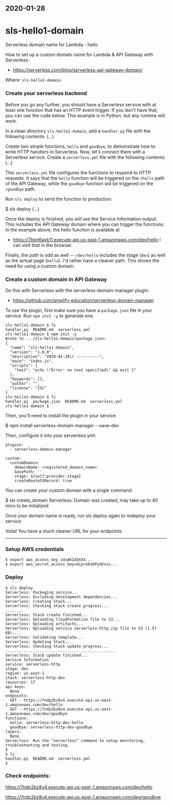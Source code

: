 2020-01-28
----------

# sls-hello1-domain
Serverless domain name for Lambda - hello

How to set up a custom domain name for Lambda & API Gateway with Serverless:
- https://serverless.com/blog/serverless-api-gateway-domain/

Where: `sls-hello1-domain`

### Create your serverless backend
Before you go any further, you should have a Serverless service with at least one function that has an HTTP event trigger. If you don't have that, you can use the code below. This example is in Python, but any runtime will work.

In a clean directory `sls-hello1-domain`, add a `handler.py` file with the following contents:
  (...)
  
Create two simple functions, `hello` and `goodbye`, to demonstrate how to write 
HTTP handlers in Serverless. 
Now, let's connect them with a Serverless service. 
Create a `serverless.yml` file with the following contents:
  (...)

This `serverless.yml` file configures the functions to respond to HTTP requests. 
It says that the `hello` function will be triggered on the `/hello` path of the API Gateway, 
while the `goodbye` function will be triggered on the `/goodbye` path.

Run `sls deploy` to send the function to production:

$ sls deploy
  (...)


Once the deploy is finished, you will see the Service Information output. 
This includes the API Gateway domain where you can trigger the functions. 
In the example above, the hello function is available at
- https://7bbn6avk11.execute-api.us-east-1.amazonaws.com/dev/hello
I can visit that in the browser.

Finally, the path is odd as well -- `/dev/hello` includes the stage (`dev`) as well as 
the actual page (`hello`). 
I'd rather have a cleaner path. This shows the need for using a custom domain.


### Create a custom domain in API Gateway
Do this with Serverless with the serverless-domain-manager plugin:
- https://github.com/amplify-education/serverless-domain-manager

To use the plugin, first make sure you have a `package.json` file in your service.
Run `npm init -y` to generate one.
```
sls-hello1-domain $ ls
handler.py  README.md  serverless.yml
sls-hello1-domain $ npm init -y
Wrote to .../sls-hello1-domain/package.json:
{
  "name": "sls-hello1-domain",
  "version": "1.0.0",
  "description": "2020-01-28\r ----------",
  "main": "index.js",
  "scripts": {
    "test": "echo \"Error: no test specified\" && exit 1"
  },
  "keywords": [],
  "author": "",
  "license": "ISC"
}
sls-hello1-domain $ ls
handler.py  package.json  README.md  serverless.yml
sls-hello1-domain $
```

Then, you'll need to install the plugin in your service:

$ npm install serverless-domain-manager --save-dev

Then, configure it into your serverless.yml:
```
plugins:
  - serverless-domain-manager

custom:
  customDomain:
    domainName: <registered_domain_name>
    basePath: ''
    stage: ${self:provider.stage}
    createRoute53Record: true
```

You can create your custom domain with a single command:

$ sls create_domain
Serverless: Domain was created, may take up to 40 mins to be initialized

Once your domain name is ready, run sls deploy again to redeploy your
service.

Voila! You have a much cleaner URL for your endpoints.

---

### Setup AWS credentials
```
$ export aws_access_key_id=AKIA5XXX...
$ export aws_secret_access_key=dcpreEa6PydVxxx...
```
### Deploy
```
$ sls deploy
Serverless: Packaging service...
Serverless: Excluding development dependencies...
Serverless: Creating Stack...
Serverless: Checking Stack create progress...
........
Serverless: Stack create finished...
Serverless: Uploading CloudFormation file to S3...
Serverless: Uploading artifacts...
Serverless: Uploading service serverless-http.zip file to S3 (1.57 KB)...
Serverless: Validating template...
Serverless: Updating Stack...
Serverless: Checking Stack update progress...
................................................
Serverless: Stack update finished...
Service Information
service: serverless-http
stage: dev
region: us-east-1
stack: serverless-http-dev
resources: 17
api keys:
  None
endpoints:
  GET - https://7ndp2bz8v4.execute-api.us-east-1.amazonaws.com/dev/hello
  GET - https://7ndp2bz8v4.execute-api.us-east-1.amazonaws.com/dev/goodbye
functions:
  hello: serverless-http-dev-hello
  goodbye: serverless-http-dev-goodbye
layers:
  None
Serverless: Run the "serverless" command to setup monitoring, troubleshooting and testing.
$
$ ls
handler.py  README.md  serverless.yml
$
```
### Check endpoints:

https://7ndp2bz8v4.execute-api.us-east-1.amazonaws.com/dev/hello

https://7ndp2bz8v4.execute-api.us-east-1.amazonaws.com/dev/goodbye

